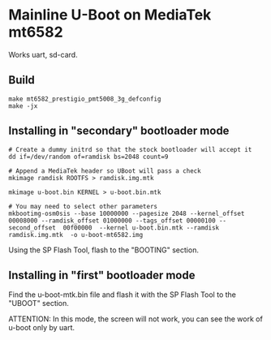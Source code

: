 # Mainline U-Boot on MediaTek mt6582

Works uart, sd-card.

## Build
```
make mt6582_prestigio_pmt5008_3g_defconfig
make -jx
```
## Installing in "secondary" bootloader mode
```
# Create a dummy initrd so that the stock bootloader will accept it
dd if=/dev/random of=ramdisk bs=2048 count=9

# Append a MediaTek header so UBoot will pass a check
mkimage ramdisk ROOTFS > ramdisk.img.mtk

mkimage u-boot.bin KERNEL > u-boot.bin.mtk

# You may need to select other parameters 
mkbootimg-osm0sis --base 10000000 --pagesize 2048 --kernel_offset 00008000 --ramdisk_offset 01000000 --tags_offset 00000100 --second_offset  00f00000  --kernel u-boot.bin.mtk --ramdisk ramdisk.img.mtk  -o u-boot-mt6582.img
```
Using the SP Flash Tool, flash to the "BOOTING" section.

## Installing in "first" bootloader mode

Find the u-boot-mtk.bin file and flash it with the SP Flash Tool to the "UBOOT" section.

ATTENTION: In this mode, the screen will not work, you can see the work of u-boot only by uart.

